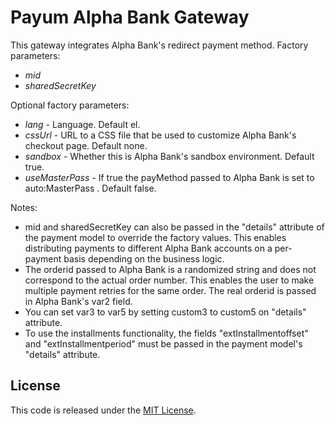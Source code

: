 # Payum Alpha Bank Gateway

This gateway integrates Alpha Bank's redirect payment method. Factory parameters:
 - *mid*
 - *sharedSecretKey*


Optional factory parameters:
 - *lang* - Language. Default el.
 - *cssUrl* - URL to a CSS file that be used to customize Alpha Bank's checkout page. Default none.
 - *sandbox* - Whether this is Alpha Bank's sandbox environment. Default true.
 - *useMasterPass* - If true the payMethod passed to Alpha Bank is set to auto:MasterPass . Default false.

Notes:
 - mid and sharedSecretKey can also be passed in the "details" attribute of the payment model to override the factory values. This enables distributing payments to different Alpha Bank accounts on a per-payment basis depending on the business logic.
 - The orderid passed to Alpha Bank is a randomized string and does not correspond to the actual order number. This enables the user to make multiple payment retries for the same order. The real orderid is passed in Alpha Bank's var2 field.
 - You can set var3 to var5 by setting custom3 to custom5 on "details" attribute.
 - To use the installments functionality, the fields "extInstallmentoffset" and "extInstallmentperiod" must be passed in the payment model's "details" attribute.

## License

This code is released under the [MIT License](LICENSE).
